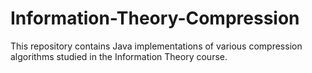 # Information-Theory-Compression
This repository contains Java implementations of various compression algorithms studied in the Information Theory course. 
